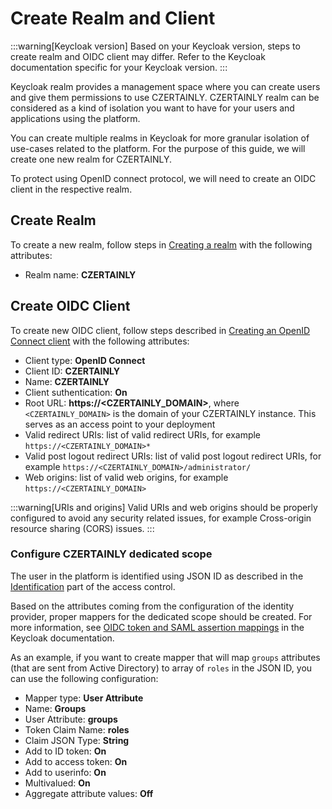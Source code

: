 # Create Realm and Client

:::warning[Keycloak version]
Based on your Keycloak version, steps to create realm and OIDC client may differ. Refer to the Keycloak documentation specific for your Keycloak version.
:::

Keycloak realm provides a management space where you can create users and give them permissions to use CZERTAINLY.
CZERTAINLY realm can be considered as a kind of isolation you want to have for your users and applications using the platform.

You can create multiple realms in Keycloak for more granular isolation of use-cases related to the platform. For the purpose of this guide, we will create one new realm for CZERTAINLY.

To protect using OpenID connect protocol, we will need to create an OIDC client in the respective realm.

## Create Realm

To create a new realm, follow steps in [Creating a realm](https://www.keycloak.org/docs/latest/server_admin/#proc-creating-a-realm_server_administration_guide) with the following attributes:
- Realm name: **CZERTAINLY**

## Create OIDC Client

To create new OIDC client, follow steps described in [Creating an OpenID Connect client](https://www.keycloak.org/docs/latest/server_admin/#proc-creating-oidc-client_server_administration_guide) with the following attributes:
- Client type: **OpenID Connect**
- Client ID: **CZERTAINLY**
- Name: **CZERTAINLY**
- Client suthentication: **On**
- Root URL: **https://\<CZERTAINLY_DOMAIN>**, where `<CZERTAINLY_DOMAIN>` is the domain of your CZERTAINLY instance. This serves as an access point to your deployment
- Valid redirect URIs: list of valid redirect URIs, for example `https://<CZERTAINLY_DOMAIN>*`
- Valid post logout redirect URIs: list of valid post logout redirect URIs, for example `https://<CZERTAINLY_DOMAIN>/administrator/`
- Web origins: list of valid web origins, for example `https://<CZERTAINLY_DOMAIN>`

:::warning[URIs and origins]
Valid URIs and web origins should be properly configured to avoid any security related issues, for example Cross-origin resource sharing (CORS) issues.
:::

### Configure CZERTAINLY dedicated scope

The user in the platform is identified using JSON ID as described in the [Identification](../../concept-design/architecture/access-control/identification#json-id) part of the access control.

Based on the attributes coming from the configuration of the identity provider, proper mappers for the dedicated scope should be created.
For more information, see [OIDC token and SAML assertion mappings](https://www.keycloak.org/docs/latest/server_admin/#_protocol-mappers) in the Keycloak documentation.

As an example, if you want to create mapper that will map `groups` attributes (that are sent from Active Directory) to array of `roles` in the JSON ID, you can use the following configuration:
- Mapper type: **User Attribute**
- Name: **Groups**
- User Attribute: **groups**
- Token Claim Name: **roles**
- Claim JSON Type: **String**
- Add to ID token: **On**
- Add to access token: **On**
- Add to userinfo: **On**
- Multivalued: **On**
- Aggregate attribute values: **Off**